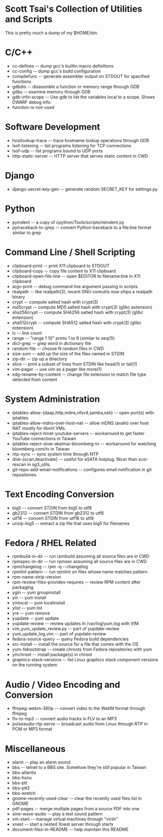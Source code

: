 Scott Tsai's Collection of Utilities and Scripts
=

This is pretty much a dump of my $HOME/bin.

C/C++
===

* cc-defines -- dump gcc's builtin macro definitions
* cc-config -- dump gcc's build configuration
* compilefunc -- generate assembler output on STDOUT for specified functions
* gdbdis -- disassmble a function or memory range through GDB
* gdbx -- examine memory through GDB
* gdb-info-scope -- Use gdb to list the variables local to a scope.  Shows DWARF debug info.
* function-is-not-used

Software Development
===

* hostlookup-trace -- trace hostname lookup operations through GDB
* lsof-listening -- list programs listening for TCP connections
* lsof-udp -- list programs bound to UDP ports
* http-static-server -- HTTP server that serves static content in CWD

Django
===
* django-secret-key-gen -- generate random SECRET_KEY for settings.py

Python
===

* pyindent -- a copy of cpython/Tools/scripts/reindent.py
* pytraceback-to-grep -- convert Python traceback to a file:line format similar to grep

Command Line / Shell Scripting
===

* clipboard-print -- print X11 clipboard to STDOUT
* clipboard-copy -- copy file content to X11 clipboard
* clipboard-open-file-line -- open $EDITOR to filename:line in X11 clipboard
* argv-print -- debug command line argument passing in scripts
* realpath -- like realpath(3), recent GNU coreutils now ships a realpath binary
* crypt -- compute salted hash with crypt(3)
* md5crypt -- compute MD5 salted hash with crypt(3) (glibc extension)
* sha256crypt -- compute SHA256 salted hash with crypt(3) (glibc extension)
* sha512crypt -- compute SHA512 salted hash with crypt(3) (glibc extension)
* lc -- line count
* range -- "range 1 10" prints 1 to 9 (similar to seq(1))
* dict-grep -- grep word in dictionary file
* random-file -- choose N random files in CWD
* size-sum -- add up the size of the files named in STDIN
* zip-dir -- zip up a directory
* slice -- print a subset of lines from STDIN like head(1) or tail(1)
* vim-pager -- use vim as a pager like more(1)
* xdg-rename-by-content -- change file extension to match file type detected from content

System Administration
===

* iptables-allow-{daap,http,mdns,nfsv4,samba,ssh} -- open port(s) with iptables
* iptables-allow-mdns-over-host-nat -- allow mDNS (avahi) over host NAT mostly for libvirt VMs.
* iptables-reject-hinet-youtube-servers -- workaround to get faster YouTube connections in Taiwan
* iptables-reject-slow-akaimai-bloomberg-tv -- workaround for watching bloomberg.com/tv in Taiwan
* ntp-sync -- sync system time through NTP
* disk-{scan,deactivate} -- useful for eSATA hotplug. Nicer than scsi-rescan in sg3_utils.
* git-repo-add-email-notifications -- configures email notification in git repositories.

Text Encoding Conversion
===

* big5 -- convert STDIN from big5 to utf8
* gb2312 -- convert STDIN from gb2312 to utf8
* utf16 -- convert STDIN from utf16 to utf8
* unzip-big5 -- extract a zip file that uses big5 for filenames

Fedora / RHEL Related
===

* rpmbuild-in-dir -- run rpmbuild assuming all source files are in CWD
* rpmspec-in-dir -- run rpmsec assuming all source files are in CWD
* rpmchangelog -- rpm -q --changelog
* rpmlint-pattern -- run rpmlint on files whose name matches pattern
* rpm-name-strip-version
* rpm-review-files-provides-requires -- review RPM content after packaging
* ygin -- yum groupinstall
* yin -- yum install
* yinlocal -- yum localinstall
* ylist -- yum list
* yre -- yum remove
* yupdate -- yum update
* yupdate-review -- review updates in /var/log/yum.log with VIM
* vim_yum_update_review.py -- part of yupdate-review
* yum_update_log.vim  -- part of yupdate-review
* fedora-source-query -- query Fedora build dependencies
* src-install -- install the source for a file that comes with the OS
* yum-febootstrap -- create chroots from Fedora repositories with yum
* yinchroot -- install package(s) in chroot
* graphics-stack-versions -- list Linux graphics stack component versions on the running system

Audio / Video Encoding and Conversion
===

* ffmpeg-webm-360p -- convert video to the WebM format through ffmpeg
* flv-to-mp3 -- covnert audio tracks in FLV to an MP3
* pulseaudio-rtp-serve -- broadcast audio from Linux through RTP in PCM or MP3 format

Miscellaneous
===

* alarm -- play an alarm sound
* bbs -- telnet to a BBS site. Somehow they're still popular in Taiwan
* bbs-atlantis
* bbs-hsnu
* bbs-ptt
* bbs-ptt2
* bbs-wretch
* gnome-recently-used-clear -- clear the recently used files list in GNOME
* pdf-pages -- merge multiple pages from a source PDF into one
* sine-wave-audio -- play a test sound pattern
* vm-start -- manage virtual machines through "virsh"
* xnest -- start a nested Xnest server through startx
* document-files-in-README -- help maintain this README
